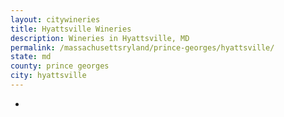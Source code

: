 ```yaml
---
layout: citywineries
title: Hyattsville Wineries
description: Wineries in Hyattsville, MD
permalink: /massachusettsryland/prince-georges/hyattsville/
state: md
county: prince georges
city: hyattsville
---
```

-
